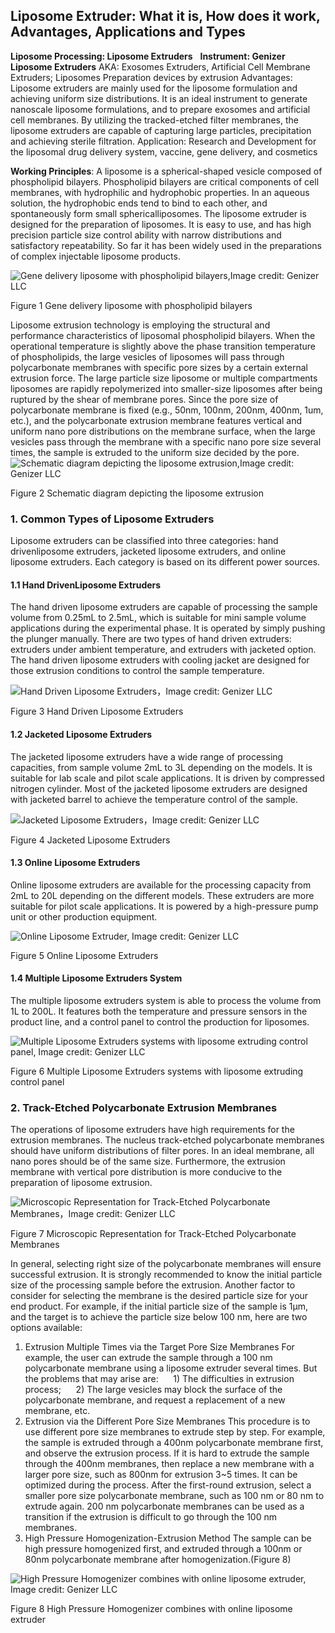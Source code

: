 ## Liposome Extruder: What it is, How does it work, Advantages, Applications and Types
**Liposome Processing: Liposome Extruders**
 
**Instrument: Genizer Liposome Extruders**
AKA: Exosomes Extruders, Artificial Cell Membrane Extruders; Liposomes Preparation devices by extrusion
Advantages: Liposome extruders are mainly used for the liposome formulation and achieving uniform size distributions. It is an ideal instrument to generate nanoscale liposome formulations, and to prepare exosomes and artificial cell membranes. By utilizing the tracked-etched filter membranes, the liposome extruders are capable of capturing large particles, precipitation and achieving sterile filtration.
Application: Research and Development for the liposomal drug delivery system, vaccine, gene delivery, and cosmetics

**Working Principles**: A liposome is a spherical-shaped vesicle composed of phospholipid bilayers. Phospholipid bilayers are critical components of cell membranes, with hydrophilic and hydrophobic properties. In an aqueous solution, the hydrophobic ends tend to bind to each other, and spontaneously form small sphericalliposomes. The liposome extruder is designed for the preparation of liposomes. It is easy to use, and has high precision particle size control ability with narrow distributions and satisfactory repeatability. So far it has been widely used in the preparations of complex injectable liposome products.

 
![Gene delivery liposome with phospholipid bilayers,Image credit: Genizer LLC](https://www.genizer.com/u_file/2208/photo/9d6bcdbabd.png)

Figure 1 Gene delivery liposome with phospholipid bilayers

Liposome extrusion technology is employing the structural and performance characteristics of liposomal phospholipid bilayers. When the operational temperature is slightly above the phase transition temperature of phospholipids, the large vesicles of liposomes will pass through polycarbonate membranes with specific pore sizes by a certain external extrusion force. The large particle size liposome or multiple compartments liposomes are rapidly repolymerized into smaller-size liposomes after being ruptured by the shear of membrane pores. Since the pore size of polycarbonate membrane is fixed (e.g., 50nm, 100nm, 200nm, 400nm, 1um, etc.), and the polycarbonate extrusion membrane features vertical and uniform nano pore distributions on the membrane surface, when the large vesicles pass through the membrane with a specific nano pore size several times, the sample is extruded to the uniform size decided by the pore.
 
![Schematic diagram depicting the liposome extrusion,Image credit: Genizer LLC](https://www.genizer.com/u_file/2208/photo/d841f5d269.png)

Figure 2 Schematic diagram depicting the liposome extrusion

### 1. Common Types of Liposome Extruders
Liposome extruders can be classified into three categories: hand drivenliposome extruders, jacketed liposome extruders, and online liposome extruders. Each category is based on its different power sources.
#### 1.1 Hand DrivenLiposome Extruders
The hand driven liposome extruders are capable of processing the sample volume from 0.25mL to 2.5mL, which is suitable for mini sample volume applications during the experimental phase. It is operated by simply pushing the plunger manually. There are two types of hand driven extruders: extruders under ambient temperature, and extruders with jacketed option. The hand driven liposome extruders with cooling jacket are designed for those extrusion conditions to control the sample temperature.

![Hand Driven Liposome Extruders，Image credit: Genizer LLC](https://www.genizer.com/u_file/2208/photo/5e4ccc44f9.jpg)

Figure 3 Hand Driven Liposome Extruders
#### 1.2 Jacketed Liposome Extruders
The jacketed liposome extruders have a wide range of processing capacities, from sample volume 2mL to 3L depending on the models. It is suitable for lab scale and pilot scale applications. It is driven by compressed nitrogen cylinder. Most of the jacketed liposome extruders are designed with jacketed barrel to achieve the temperature control of the sample.

![Jacketed Liposome Extruders，Image credit: Genizer LLC](https://www.genizer.com/u_file/2208/photo/48194917ee.png)

Figure 4 Jacketed Liposome Extruders
#### 1.3 Online Liposome Extruders
Online liposome extruders are available for the processing capacity from 2mL to 20L depending on the different models. These extruders are more suitable for pilot scale applications. It is powered by a high-pressure pump unit or other production equipment.

![Online Liposome Extruder, Image credit: Genizer LLC](https://www.genizer.com/u_file/2206/photo/42594085dd.jpg)

Figure 5 Online Liposome Extruders
#### 1.4 Multiple Liposome Extruders System
The multiple liposome extruders system is able to process the volume from 1L to 200L. It features both the temperature and pressure sensors in the product line, and a control panel to control the production for liposomes.

![Multiple Liposome Extruders systems with liposome extruding control panel, Image credit: Genizer LLC](https://www.genizer.com/u_file/2208/photo/45eb7d3903.png)

Figure 6 Multiple Liposome Extruders systems with liposome extruding control panel
### 2. Track-Etched Polycarbonate Extrusion Membranes
The operations of liposome extruders have high requirements for the extrusion membranes. The nucleus track-etched polycarbonate membranes should have uniform distributions of filter pores. In an ideal membrane, all nano pores should be of the same size. Furthermore, the extrusion membrane with vertical pore distribution is more conducive to the preparation of liposome extrusion.

![Microscopic Representation for Track-Etched Polycarbonate Membranes，Image credit: Genizer LLC](https://www.genizer.com/u_file/2208/photo/d1bc013dac.jpg)

Figure 7 Microscopic Representation for Track-Etched Polycarbonate Membranes

In general, selecting right size of the polycarbonate membranes will ensure successful extrusion. It is strongly recommended to know the initial particle size of the processing sample before the extrusion. Another factor to consider for selecting the membrane is the desired particle size for your end product. For example, if the initial particle size of the sample is 1μm, and the target is to achieve the particle size below 100 nm, here are two options available:
1) Extrusion Multiple Times via the Target Pore Size Membranes
For example, the user can extrude the sample through a 100 nm polycarbonate membrane using a liposome extruder several times. But the problems that may arise are:
     1) The difficulties in extrusion process;
     2) The large vesicles may block the surface of the polycarbonate membrane, and request a replacement of a new membrane, etc.
2) Extrusion via the Different Pore Size Membranes
This procedure is to use different pore size membranes to extrude step by step. For example, the sample is extruded through a 400nm polycarbonate membrane first, and observe the extrusion process. If it is hard to extrude the sample through the 400nm membranes, then replace a new membrane with a larger pore size, such as 800nm for extrusion 3~5 times. It can be optimized during the process. After the first-round extrusion, select a smaller pore size polycarbonate membrane, such as 100 nm or 80 nm to extrude again. 200 nm polycarbonate membranes can be used as a transition if the extrusion is difficult to go through the 100 nm membranes.
3) High Pressure Homogenization-Extrusion Method
The sample can be high pressure homogenized first, and extruded through a 100nm or 80nm polycarbonate membrane after homogenization.(Figure 8)

![High Pressure Homogenizer combines with online liposome extruder, Image credit: Genizer LLC](https://www.genizer.com/u_file/2208/photo/40ec2ab0c5.png)

Figure 8 High Pressure Homogenizer combines with online liposome extruder


